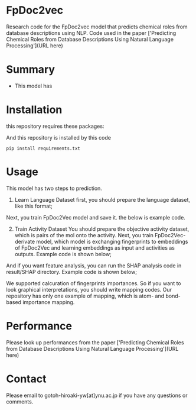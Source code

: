 # FpDoc2vec
Research code for the FpDoc2vec model that predicts chemical roles from database descriptions using NLP. Code used in the paper ['Predicting Chemical Roles from Database Descriptions Using Natural Language Processing'](URL here)

# Summary
- This model has 

# Installation
this repository requires these packages:
<package list>

And this repository is installed by this code
```
pip install requirements.txt
```

# Usage
This model has two steps to prediction.

1. Learn Language Dataset
first, you should prepare the language dataset, like this format;
<todo Table write>

Next, you train FpDoc2Vec model and save it. the below is example code.
<todo write code>

2. Train Activity Dataset
You should prepare the objective activity dataset, which is pairs of the mol onto the activity.
Next, you train FpDoc2Vec-derivate model, which model is exchanging fingerprints to embeddings of FpDoc2Vec and learning embeddings as input and activities as outputs.
Example code is shown below;
<todo write code>

And if you want feature analysis, you can run the SHAP analysis code in result/SHAP directory.
Example code is shown below;
<todo write code>

We supported calcuration of fingerprints importances. So if you want to look graphical interpretations, you should write mapping codes.
Our repository has only one example of mapping, which is atom- and bond-based importance mapping.
<todo example code and figures>

# Performance
Please look up performances from the paper ['Predicting Chemical Roles from Database Descriptions Using Natural Language Processing'](URL here)

# Contact
Please email to gotoh-hiroaki-yw\[at\]ynu.ac.jp if you have any questions or comments.
